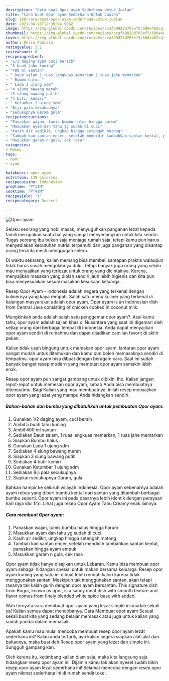 ```yaml
---
description: "Cara buat Opor ayam Sederhana Untuk Jualan"
title: "Cara buat Opor ayam Sederhana Untuk Jualan"
slug: 169-cara-buat-opor-ayam-sederhana-untuk-jualan
date: 2021-04-28T12:39:24.906Z
image: https://img-global.cpcdn.com/recipes/ccafb9828d765ef5/680x482cq70/opor-ayam-foto-resep-utama.jpg
thumbnail: https://img-global.cpcdn.com/recipes/ccafb9828d765ef5/680x482cq70/opor-ayam-foto-resep-utama.jpg
cover: https://img-global.cpcdn.com/recipes/ccafb9828d765ef5/680x482cq70/opor-ayam-foto-resep-utama.jpg
author: Delia Padilla
ratingvalue: 3.1
reviewcount: 8
recipeingredient:
- "1/2 daging ayam cuci bersih"
- "5 buah tahu kuning"
- "400 ml santan"
- " Daun salam 1 ruas lengkuas memarkan 1 ruas jahe memarkan"
- " Bumbu halus "
- " Lada 1 ujung sdm"
- "4 siung bawang merah"
- "3 siung bawang putih"
- "4 butir kemiri"
- " Ketumbar 1 ujung sdm"
- "Biji pala secukupnya"
- "secukupnya Garam gula"
recipeinstructions:
- "Panaskan wajan, tumis bumbu halus hingga harum"
- "Masukkan ayam dan tahu yg sudah di cuci"
- "Kasih air sedikit, ungkap hingga setengah matang"
- "Tambah kan santan encer, setelah mendidih tambahkan santan kental, panaskan hingga ayam empuk"
- "Masukkan garam n gula, cek rasa"
categories:
- Resep
tags:
- opor
- ayam

katakunci: opor ayam 
nutrition: 139 calories
recipecuisine: Indonesian
preptime: "PT11M"
cooktime: "PT41M"
recipeyield: "1"
recipecategory: Dessert

---
```



![Opor ayam](https://img-global.cpcdn.com/recipes/ccafb9828d765ef5/680x482cq70/opor-ayam-foto-resep-utama.jpg)

Selaku seorang yang hobi masak, menyuguhkan panganan lezat kepada famili merupakan suatu hal yang sangat menyenangkan untuk kita sendiri. Tugas seorang ibu bukan saja menjaga rumah saja, tetapi kamu pun harus menyediakan kebutuhan nutrisi terpenuhi dan juga panganan yang disantap orang tercinta mesti menggugah selera.

Di waktu  sekarang, kalian memang bisa membeli santapan praktis walaupun tidak harus susah mengolahnya dulu. Tetapi banyak juga orang yang selalu mau menyajikan yang terlezat untuk orang yang dicintainya. Karena, menyajikan masakan yang diolah sendiri jauh lebih higienis dan kita pun bisa menyesuaikan sesuai masakan kesukaan keluarga. 

Resep Opor Ayam - Indonesia adalah negara yang terkenal dengan kulinernya yang kaya rempah. Salah satu menu kuliner yang terkenal di kalangan masyarakat adalah opor ayam. Opor ayam is an Indonesian dish from Central Java consisting of chicken cooked in coconut milk.

Mungkinkah anda adalah salah satu penggemar opor ayam?. Asal kamu tahu, opor ayam adalah sajian khas di Nusantara yang saat ini digemari oleh setiap orang dari berbagai tempat di Indonesia. Anda dapat menyajikan opor ayam sendiri di rumahmu dan dapat dijadikan camilan favorit di akhir pekan.

Kalian tidak usah bingung untuk memakan opor ayam, lantaran opor ayam sangat mudah untuk ditemukan dan kamu pun boleh memasaknya sendiri di tempatmu. opor ayam bisa dibuat dengan beragam cara. Saat ini sudah banyak banget resep modern yang membuat opor ayam semakin lebih enak.

Resep opor ayam pun sangat gampang untuk dibikin, lho. Kalian jangan repot-repot untuk memesan opor ayam, sebab Anda bisa membuatnya ditempatmu. Bagi Kalian yang mau membuatnya, inilah resep menyajikan opor ayam yang lezat yang mampu Anda hidangkan sendiri.

<!--inarticleads1-->

##### Bahan-bahan dan bumbu yang dibutuhkan untuk pembuatan Opor ayam:

1. Gunakan 1/2 daging ayam, cuci bersih
1. Ambil 5 buah tahu kuning
1. Ambil 400 ml santan
1. Sediakan  Daun salam, 1 ruas lengkuas memarkan, 1 ruas jahe memarkan
1. Siapkan  Bumbu halus :
1. Gunakan  Lada 1 ujung sdm
1. Sediakan 4 siung bawang merah
1. Siapkan 3 siung bawang putih
1. Sediakan 4 butir kemiri
1. Gunakan  Ketumbar 1 ujung sdm
1. Sediakan Biji pala secukupnya
1. Siapkan secukupnya Garam, gula


Bahkan hampir ke seluruh wilayah Indonesia. Opor ayam sebenarnya adalah ayam rebus yang diberi bumbu kental dari santan yang ditambah berbagai bumbu seperti. Opor ayam ini pada dasarnya lebih identik dengan perayaan hari raya idul fitri. Lihat juga resep Opor Ayam Tahu Creamy enak lainnya. 

<!--inarticleads2-->

##### Cara membuat Opor ayam:

1. Panaskan wajan, tumis bumbu halus hingga harum
1. Masukkan ayam dan tahu yg sudah di cuci
1. Kasih air sedikit, ungkap hingga setengah matang
1. Tambah kan santan encer, setelah mendidih tambahkan santan kental, panaskan hingga ayam empuk
1. Masukkan garam n gula, cek rasa


Opor ayam tidak hanya disajikan untuk Lebaran. Kamu bisa membuat opor ayam sebagai hidangan spesial untuk makan bersama keluarga. Resep opor ayam kuning yang satu ini dibuat lebih rendah kalori karena tidak menggunakan santan. Meskipun tak menggunakan santan, akan tetapi rasanya tak kalah gurih dengan opor ayam bersantan. This signature dish from Bogor, known as opor, is a saucy meat dish with smooth texture and flavor comes from finely blended white spice base with added. 

Wah ternyata cara membuat opor ayam yang lezat simple ini mudah sekali ya! Kalian semua dapat mencobanya. Cara Membuat opor ayam Sesuai sekali buat kita yang sedang belajar memasak atau juga untuk kalian yang sudah pandai dalam memasak.

Apakah kamu mau mulai mencoba membuat resep opor ayam lezat sederhana ini? Kalau anda tertarik, ayo kalian segera siapkan alat-alat dan bahannya, maka buat deh Resep opor ayam yang lezat dan simple ini. Sungguh gampang kan. 

Oleh karena itu, ketimbang kalian diam saja, maka kita langsung saja hidangkan resep opor ayam ini. Dijamin kamu tak akan nyesel sudah bikin resep opor ayam lezat sederhana ini! Selamat mencoba dengan resep opor ayam nikmat sederhana ini di rumah sendiri,oke!.

